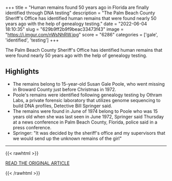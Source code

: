 +++
title = "Human remains found 50 years ago in Florida are finally identified through DNA testing"
description = "The Palm Beach County Sheriff's Office has identified human remains that were found nearly 50 years ago with the help of genealogy testing."
date = "2022-06-04 18:10:35"
slug = "629b9ff2b9f9beac33473f43"
image = "https://i.imgur.com/nWsNhRW.jpg"
score = "6286"
categories = ['gale', 'identified', 'testing']
+++

The Palm Beach County Sheriff's Office has identified human remains that were found nearly 50 years ago with the help of genealogy testing.

## Highlights

- The remains belong to 15-year-old Susan Gale Poole, who went missing in Broward County just before Christmas in 1972.
- Poole's remains were identified following genealogy testing by Othram Labs, a private forensic laboratory that utilizes genome sequencing to build DNA profiles, Detective Bill Springer said.
- The remains were found in June of 1974 belong to Poole who was 15 years old when she was last seen in June 1972, Springer said Thursday at a news conference in Palm Beach County, Florida, police said in a press conference.
- Springer: "It was decided by the sheriff's office and my supervisors that we would send up the unknown remains of the girl"

---

{{< rawhtml >}}
  <p class="article-category">
    <a target="_blank" href="https://www.cnn.com/2022/06/03/us/florida-susan-poole-remains-identified/index.html">READ THE ORIGINAL ARTICLE</a>
  </p>
{{< /rawhtml >}}
